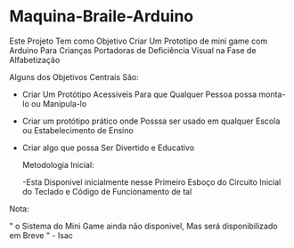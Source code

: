 # Maquina-Braile-Arduino

Este Projeto Tem como Objetivo Criar Um Prototipo de mini game 
com Arduino Para Crianças Portadoras de Deficiência Visual na Fase de Alfabetização

Alguns dos Objetivos Centrais São:

- Criar Um Protótipo Acessiveis Para que Qualquer Pessoa possa monta-lo ou Manipula-lo
  
- Criar um protótipo prático onde Posssa ser usado em qualquer Escola ou Estabelecimento de Ensino

- Criar algo que possa Ser Divertido e Educativo

  Metodologia Inicial:

  -Esta Disponivel inicialmente nesse Primeiro Esboço do Circuito Inicial do Teclado e Código de Funcionamento de tal

Nota:

  " o Sistema do Mini Game ainda não disponivel, Mas será disponibilizado em Breve "
                                                                           - Isac

                          
